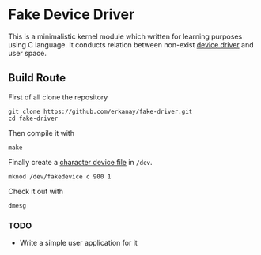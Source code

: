 # Fake Device Driver

This is a minimalistic kernel module which written for learning purposes using C language. 
It conducts relation between non-exist [device driver](https://en.wikipedia.org/wiki/Device_driver) and user space.

## Build Route

First of all clone the repository
```{r, engine='bash', count_lines}
git clone https://github.com/erkanay/fake-driver.git
cd fake-driver
```
Then compile it with
```
make
```
Finally create a [character device file](http://www.tldp.org/LDP/lkmpg/2.4/html/c577.htm) in ```/dev```.
```{r, engine='bash', count_lines}
mknod /dev/fakedevice c 900 1
```
Check it out with
```
dmesg
```

### TODO 
 * Write a simple user application for it

